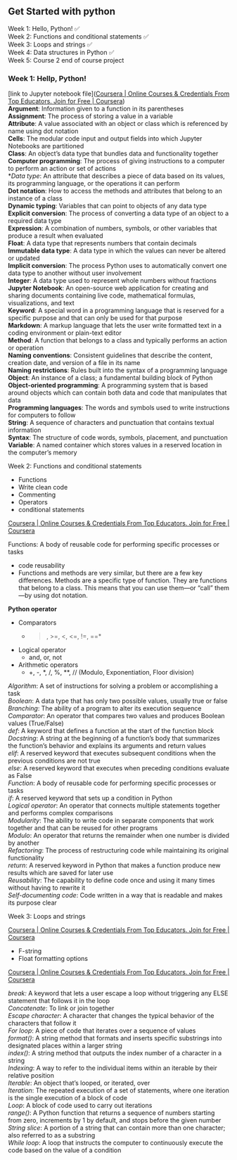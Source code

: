 ## Get Started with python

Week 1: Hello, Python! ✅<br>
Week 2: Functions and conditional statements ✅<br>
Week 3: Loops and strings ✅<br>
Week 4: Data structures in Python ✅<br>
Week 5: Course 2 end of course project <br>

### Week 1: Hellp, Python!

[link to Jupyter notebook file]([Coursera | Online Courses & Credentials From Top Educators. Join for Free | Coursera](https://www.coursera.org/learn/get-started-with-python/ungradedLab/JnPjr/annotated-follow-along-guide-hello-python/lab?path=%2Fnotebooks%2FAnnotated%2520follow-along%2520guide_%2520Hello%2C%2520Python!.ipynb))
<br>
**Argument**: Information given to a function in its parentheses<br>
**Assignment**: The process of storing a value in a variable<br>
**Attribute**: A value associated with an object or class which is referenced by name using dot notation<br>
**Cells**: The modular code input and output fields into which Jupyter Notebooks are partitioned<br>
**Class**: An object’s data type that bundles data and functionality together<br>
**Computer programming**: The process of giving instructions to a computer to perform an action or set of actions<br>
**Data type*: An attribute that describes a piece of data based on its values, its programming language, or the operations it can perform<br>
**Dot notation**: How to access the methods and attributes that belong to an instance of a class<br>
**Dynamic typing**: Variables that can point to objects of any data type<br>
**Explicit conversion**: The process of converting a data type of an object to a required data type<br>
**Expression**: A combination of numbers, symbols, or other variables that produce a result when evaluated<br>
**Float**: A data type that represents numbers that contain decimals<br>
**Immutable data type**: A data type in which the values can never be altered or updated<br>
**Implicit conversion**: The process Python uses to automatically convert one data type to another without user involvement<br>
**Integer**: A data type used to represent whole numbers without fractions<br>
**Jupyter Notebook**: An open-source web application for creating and sharing documents containing live code, mathematical formulas, visualizations, and text<br>
**Keyword**: A special word in a programming language that is reserved for a specific purpose and that can only be used for that purpose<br>
**Markdown**: A markup language that lets the user write formatted text in a coding environment or plain-text editor <br>
**Method**: A function that belongs to a class and typically performs an action or operation<br>
**Naming conventions**: Consistent guidelines that describe the content, creation date, and version of a file in its name<br>
**Naming restrictions**: Rules built into the syntax of a programming language <br>
**Object**: An instance of a class; a fundamental building block of Python<br>
**Object-oriented programming**: A programming system that is based around objects which can contain both data and code that manipulates that data<br>
**Programming languages**: The words and symbols used to write instructions for computers to follow<br>
**String**: A sequence of characters and punctuation that contains textual information<br>
**Syntax**: The structure of code words, symbols, placement, and punctuation<br>
**Variable**: A named container which stores values in a reserved location in the computer’s memory<br>

Week 2: Functions and conditional statements
* Functions
* Write clean code
* Commenting
* Operators
* conditional statements

[Coursera | Online Courses & Credentials From Top Educators. Join for Free | Coursera](https://www.coursera.org/learn/get-started-with-python/ungradedLab/qxjEj/annotated-follow-along-guide-functions-and-conditional-statements/lab?path=%2Fnotebooks%2FAnnotated%2520follow-along%2520guide_%2520Functions%2520and%2520conditional%2520statements.ipynb)

Functions: A body of reusable code for performing specific processes or tasks
* code reusability
* Functions and methods are very similar, but there are a few key differences. Methods are a specific type of function. They are functions that belong to a class. This means that you can use them—or “call” them—by using dot notation. 

**Python operator**
* Comparators
	* >, >=, <, <=, !=, ==*
* Logical operator
	* and, or, not
* Arithmetic operators
	* +, -, *, /, %, **, // (Modulo, Exponentiation, Floor division) 

*Algorithm*: A set of instructions for solving a problem or accomplishing a task <br>
*Boolean*: A data type that has only two possible values, usually true or false <br>
*Branching*: The ability of a program to alter its execution sequence <br>
*Comparator*: An operator that compares two values and produces Boolean values (True/False) <br>
*def*: A keyword that defines a function at the start of the function block <br>
*Docstring*: A string at the beginning of a function’s body that summarizes the function’s behavior and explains its arguments and return values <br>
*elif*: A reserved keyword that executes subsequent conditions when the previous conditions are not true  <br>
*else*: A reserved keyword that executes when preceding conditions evaluate as False <br>
*Function*: A body of reusable code for performing specific processes or tasks <br>
*if*: A reserved keyword that sets up a condition in Python <br>
*Logical operator*: An operator that connects multiple statements together and performs complex comparisons <br>
*Modularity*: The ability to write code in separate components that work together and that can be reused for other programs <br>
*Modulo*: An operator that returns the remainder when one number is divided by another <br>
*Refactoring*: The process of restructuring code while maintaining its original functionality <br>
*return*: A reserved keyword in Python that makes a function produce new results which are saved for later use <br>
*Reusability*: The capability to define code once and using it many times without having to rewrite it <br>
*Self-documenting code*: Code written in a way that is readable and makes its purpose clear <br>

Week 3: Loops and strings

[Coursera | Online Courses & Credentials From Top Educators. Join for Free | Coursera](https://www.coursera.org/learn/get-started-with-python/ungradedLab/1r1mX/annotated-follow-along-guide-loops-and-strings/lab?path=%2Fnotebooks%2FAnnotated%2520follow-along%2520guide_%2520Loops%2520and%2520strings.ipynb)

* F-string
* Float formatting options

[Coursera | Online Courses & Credentials From Top Educators. Join for Free | Coursera](https://www.coursera.org/learn/get-started-with-python/supplement/65hYg/string-formatting-and-regular-expressions)

*break:* A keyword that lets a user escape a loop without triggering any ELSE statement that follows it in the loop <br>
*Concatenate*: To link or join together <br>
*Escape character*: A character that changes the typical behavior of the characters that follow it<br>
*For loop*: A piece of code that iterates over a sequence of values <br>
*format()*: A string method that formats and inserts specific substrings into designated places within a larger string <br>
*index()*: A string method that outputs the index number of a character in a string <br>
*Indexing*: A way to refer to the individual items within an iterable by their relative position <br>
*Iterable*: An object that’s looped, or iterated, over <br>
*Iteration*: The repeated execution of a set of statements, where one iteration is the single execution of a block of code <br>
*Loop*: A block of code used to carry out iterations  <br>
*range()*: A Python function that returns a sequence of numbers starting from zero, increments by 1 by default, and stops before the given number  <br>
*String slice*: A portion of a string that can contain more than one character; also referred to as a substring  <br>
*While* *loop*: A loop that instructs the computer to continuously execute the code based on the value of a condition <br>
